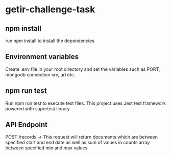 # getir-challenge-task

## npm install
run npm install to install the dependencies

## Environment variables
Create .env file in your root directory and set the variables such as PORT, mongodb connection srv, url etc.

## npm run test
Run npm run test to execute test files. This project uses Jest test framework powered with supertest library

## API Endpoint

POST /records -> This request will return documents which are between specified start and end date as well as sum of values in counts array between specified min and max values
